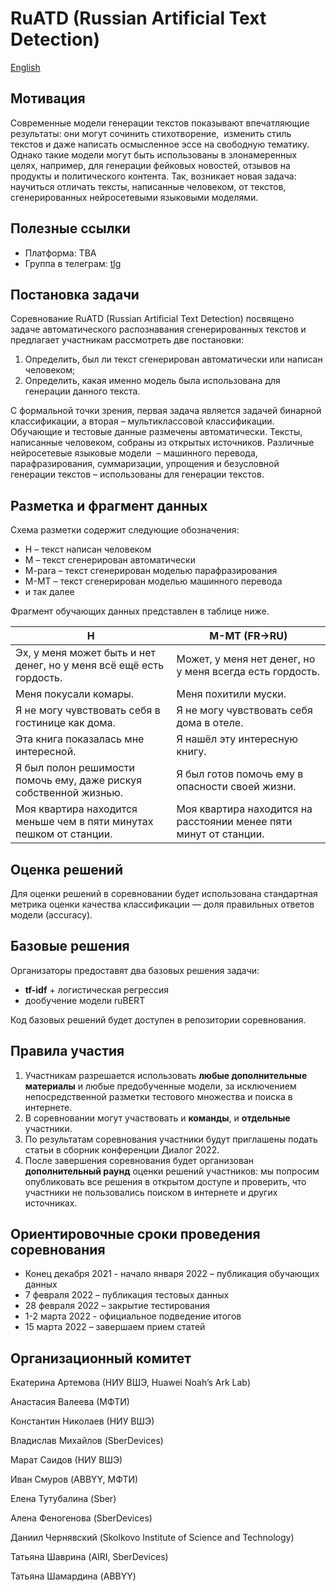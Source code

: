 

# RuATD (Russian Artificial Text Detection)

[English](https://github.com/dialogue-evaluation/RuATD/blob/main/en_README.md)



## Мотивация

Современные модели генерации текстов показывают впечатляющие результаты: они могут сочинить стихотворение,  изменить стиль текстов и даже написать осмысленное эссе на свободную тематику. Однако такие модели могут быть использованы в злонамеренных целях, например, для генерации фейковых новостей, отзывов на продукты и политического контента. Так, возникает новая задача: научиться отличать тексты, написанные человеком, от текстов, сгенерированных нейросетевыми языковыми моделями. 

## Полезные ссылки

- Платформа: TBA
- Группа в телеграм: [tlg](https://t.me/ruatd)

## Постановка задачи

Соревнование RuATD (Russian Artificial Text Detection) посвящено задаче автоматического распознавания сгенерированных текстов и предлагает участникам рассмотреть две постановки:

1. Определить, был ли текст сгенерирован автоматически или написан человеком;
2. Определить, какая именно модель была использована для генерации данного текста.

С формальной точки зрения, первая задача является задачей бинарной классификации, а вторая – мультиклассовой классификации. Обучающие и тестовые данные размечены автоматически. Тексты, написанные человеком, собраны из открытых источников. Различные нейросетевые языковые модели  – машинного перевода, парафразирования, суммаризации, упрощения и безусловной генерации текстов – использованы для генерации текстов. 

## Разметка и фрагмент данных

Схема разметки содержит следующие обозначения:

- H – текст написан человеком
- M – текст сгенерирован автоматически
- M-para – текст сгенерирован моделью парафразирования
- M-MT – текст сгенерирован моделью машинного перевода
- и так далее

Фрагмент обучающих данных представлен в таблице ниже. 

| H | M-MT (FR→RU) |
| --- | --- |
| Эх, у меня может быть и нет денег, но у меня всё ещё есть гордость. | Может, у меня нет денег, но у меня всегда есть гордость. |
| Меня покусали комары. | Меня похитили муски. |
| Я не могу чувствовать себя в гостинице как дома. | Я не могу чувствовать себя дома в отеле. |
| Эта книга показалась мне интересной. | Я нашёл эту интересную книгу. |
| Я был полон решимости помочь ему, даже рискуя собственной жизнью. | Я был готов помочь ему в опасности своей жизни. |
| Моя квартира находится меньше чем в пяти минутах пешком от станции. | Моя квартира находится на расстоянии менее пяти минут от станции. |

## Оценка решений

Для оценки решений в соревновании будет использована стандартная метрика оценки качества классификации — доля правильных ответов модели (accuracy).

## Базовые решения

Организаторы предоставят два базовых решения задачи:

- **tf-idf** + логистическая регрессия
- дообучение модели ruBERT

Код базовых решений будет доступен в репозитории соревнования. 

## Правила участия

1. Участникам разрешается использовать **любые дополнительные материалы** и любые предобученные модели, за исключением непосредственной разметки тестового множества и поиска в интернете.
2. В соревновании могут участвовать и **команды**, и **отдельные** участники. 
3. По результатам соревнования участники будут приглашены подать статьи в сборник конференции Диалог 2022. 
4. После завершения соревнования будет организован **дополнительный раунд** оценки решений участников: мы попросим опубликовать все решения в открытом доступе и проверить, что участники не пользовались поиском в интернете и других источниках. 

## Ориентировочные сроки проведения соревнования

- Конец декабря 2021 - начало января 2022 – публикация обучающих данных
- 7 февраля 2022 – публикация тестовых данных
- 28 февраля 2022 – закрытие тестирования
- 1-2 марта 2022 - официальное подведение итогов
- 15 марта 2022 – завершаем прием статей

## Организационный комитет

Екатерина Артемова (НИУ ВШЭ, Huawei Noah’s Ark Lab)

Анастасия  Валеева (МФТИ)

Константин Николаев (НИУ ВШЭ)

Владислав Михайлов (SberDevices)

Марат Саидов (НИУ ВШЭ)

Иван Смуров (ABBYY, МФТИ)

Елена Тутубалина (Sber)

Алена Феногенова (SberDevices)

Даниил Чернявский (Skolkovo Institute of Science and Technology)

Татьяна Шаврина (AIRI, SberDevices)

Татьяна Шамардина (ABBYY)
